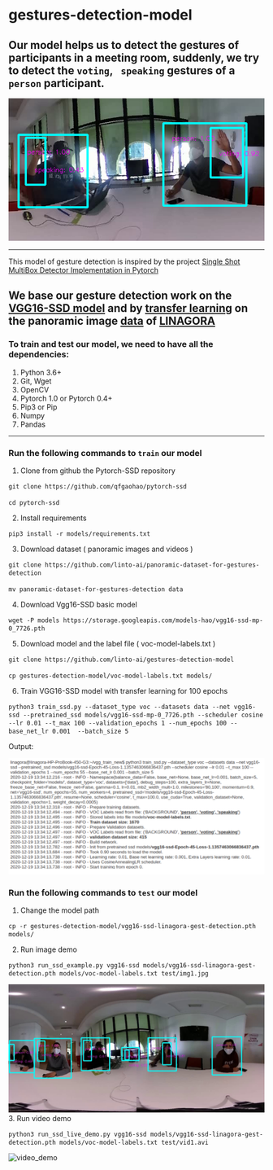 # gestures-detection-model
Our model helps us to detect the gestures of participants in a meeting room, suddenly, we try to detect the ``` voting ```, ``` speaking``` gestures of a ```person``` participant.
----

![image_exp](https://github.com/linto-ai/gestures-detection-model/blob/main/demo/gest.jpg)

----


This model of gesture detection is inspired by the project [Single Shot MultiBox Detector Implementation in Pytorch](https://github.com/qfgaohao/pytorch-ssd)

We base our gesture detection work on the [VGG16-SSD model](https://storage.googleapis.com/models-hao/vgg16-ssd-mp-0_7726.pth) and by [transfer learning](https://pdf.sciencedirectassets.com/271526/1-s2.0-S0262885619X00128/1-s2.0-S0262885619304469/am.pdf?X-Amz-Security-Token=IQoJb3JpZ2luX2VjENj%2F%2F%2F%2F%2F%2F%2F%2F%2F%2FwEaCXVzLWVhc3QtMSJHMEUCIDG5rgcNCSaknHOga5r4gN%2FjYKAPdHTQKRVOJvZjOVdIAiEA9d2el3EgsAmF1%2FuLEjTBUicrL098OI%2FlPX%2FzzI0pNn8qvQMIwf%2F%2F%2F%2F%2F%2F%2F%2F%2F%2FARADGgwwNTkwMDM1NDY4NjUiDNos7Fcg6UkxaL5EHCqRAxymTIOeo5BJILFkY2JSQYf78X14L9TViLZ6GWuFa7gT0N7DLUFc2DJJUC7ze4FjXIHnSG7NVoS9dTrHOCtmr7%2BZ9C%2Fo9FRauKtGx2MDei4lWYD3%2FUIzarKjMyvxqTwVmWCkzI7Ym9H1HlDqNK0e93QLDopyEtDTeW7AnU8nJgaGomQx5NqeKlYSYCPkmbITwW%2F7HOeeF0gWb8SIs5PpRtKqxiWB2CVBIEkBsVF5jhiWWavHZgdMlH%2BTSquPy2s3pmUTZDcrgkzEFqr6hGyuuoiBvhcwticcnDCva%2B%2Fuk6vu2sy0HqbMzq%2Fxzc3dAxS5X%2FrNJUmRCSu4C%2FkUN8p4lQtbByNqcXsMN4j8RyvhgjZYsfb1nmjTO3a1oCp53nSBoeMJPzrEHntquNaHWvAzpd4c%2BHTrMF110YlJInLYQ4gxaaizpNkozHAkeaYeALAOVU0DeGxe19sb3%2Fr8Gk2FERzH%2FHh%2FLnTljUPOis%2F1VRJUgZnRUFfuMnfMgZlOjzgnPKEeUzpmKyJmWEtpW0ewAf24MMLK4IAGOusB12cKGvcf3U5eft4ONG2qo6Dv8GjqYXoBJDRCJ3kkDnu6S89G3Lm37XCnCkxx7ta2PwyPl2SSRMLbTS4R61mIVeY4BpUvGn1vWSPiivhJkLkMgp%2B0PJe1cZ%2BrSZb9INdfWEDMVfW6gaJN0nU1TU1xalPzR%2BqGiVtLTWj2n7F0XWiqPev0DZ%2FTCEOEsySWhs0Bwmg7RCNtAD4%2FSr%2Fkqt3MLX4AnpTK5vtZ4m6hjYvcVMNt4FHxzVmXTMW2rKZATnLqlrJqHl2A2VO3rO%2BlqVxqEabzB3dxl3m2iCiAazx9NUTihFOFT4ZUNWO2Ew%3D%3D&X-Amz-Algorithm=AWS4-HMAC-SHA256&X-Amz-Date=20210201T170148Z&X-Amz-SignedHeaders=host&X-Amz-Expires=300&X-Amz-Credential=ASIAQ3PHCVTYVSWEVZJD%2F20210201%2Fus-east-1%2Fs3%2Faws4_request&X-Amz-Signature=c0d02a0f527d7c5073181cd25ec6c1c6d7a13b05813a40197c220f393ce28c30&hash=66869a12eb99d346cfd64e0acbc3f7aff2ec03cd3c26b956a9c764f68500d916&host=68042c943591013ac2b2430a89b270f6af2c76d8dfd086a07176afe7c76c2c61&pii=S0262885619304469&tid=pdf-38918c10-7411-4466-b3fc-c9248d4ed51a&sid=6f5b38eb8c100948685ba5512e0ee051d219gxrqb&type=client) on the panoramic image [data](https://github.com/linto-ai/panoramic-dataset-for-gestures-detection) of [LINAGORA](https://linagora.com/)
---
### To train and test our model, we need to have all the dependencies:
1. Python 3.6+
2. Git, Wget 
3. OpenCV
4. Pytorch 1.0 or Pytorch 0.4+
5. Pip3 or Pip
6. Numpy
7. Pandas

---

### Run the following commands to ``` train ``` our model

1. Clone from github the Pytorch-SSD repository
```
git clone https://github.com/qfgaohao/pytorch-ssd

cd pytorch-ssd
```
2. Install requirements
```
pip3 install -r models/requirements.txt
```
3. Download dataset  ( panoramic images and videos )
```
git clone https://github.com/linto-ai/panoramic-dataset-for-gestures-detection

mv panoramic-dataset-for-gestures-detection data
```
4. Download Vgg16-SSD basic model
```
wget -P models https://storage.googleapis.com/models-hao/vgg16-ssd-mp-0_7726.pth
```
5. Download model and the label file ( voc-model-labels.txt )
```
git clone https://github.com/linto-ai/gestures-detection-model

cp gestures-detection-model/voc-model-labels.txt models/
```
6. Train VGG16-SSD model with transfer learning for 100 epochs
```
python3 train_ssd.py --dataset_type voc --datasets data --net vgg16-ssd --pretrained_ssd models/vgg16-ssd-mp-0_7726.pth --scheduler cosine --lr 0.01 --t_max 100 --validation_epochs 1 --num_epochs 100 --base_net_lr 0.001  --batch_size 5
```
Output:

![image for train](https://github.com/linto-ai/gestures-detection-model/blob/main/demo/train_vgg16.png)

### Run the following commands to ``` test ``` our model

1. Change the model path
```
cp -r gestures-detection-model/vgg16-ssd-linagora-gest-detection.pth models/
``` 

2. Run image demo
```
python3 run_ssd_example.py vgg16-ssd models/vgg16-ssd-linagora-gest-detection.pth models/voc-model-labels.txt test/img1.jpg
```
![image_demo](https://github.com/linto-ai/gestures-detection-model/blob/main/demo/linagora_test-gest1.jpg)
3. Run video demo 
```
python3 run_ssd_live_demo.py vgg16-ssd models/vgg16-ssd-linagora-gest-detection.pth models/voc-model-labels.txt test/vid1.avi
```
![video_demo](https://github.com/linto-ai/gestures-detection-model/blob/main/demo/gest.gif)
